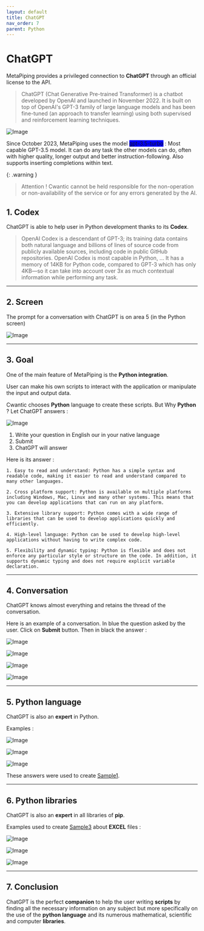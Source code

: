 ```yaml
---
layout: default
title: ChatGPT
nav_order: 7
parent: Python
---
```


# ChatGPT

MetaPiping provides a privileged connection to **ChatGPT** through an official license to the API.

>ChatGPT (Chat Generative Pre-trained Transformer) is a chatbot developed by OpenAI and launched in November 2022. It is built on top of OpenAI's GPT-3 family of large language models and has been fine-tuned (an approach to transfer learning) using both supervised and reinforcement learning techniques.

![Image](../Images/OpenAI.jpg)

Since October 2023, MetaPiping uses the model <span style="background-color:blue" >gpt-3.5-turbo</span> : Most capable GPT-3.5 model. It can do any task the other models can do, often with higher quality, longer output and better instruction-following. Also supports inserting completions within text.

{: .warning }
> Attention ! Cwantic cannot be held responsible for the non-operation or non-availability of the service or for any errors generated by the AI.


## 1. Codex

ChatGPT is able to help user in Python development thanks to its **Codex**.

>OpenAI Codex is a descendant of GPT-3; its training data contains both natural language and billions of lines of source code from publicly available sources, including code in public GitHub repositories. OpenAI Codex is most capable in Python, ... It has a memory of 14KB for Python code, compared to GPT-3 which has only 4KB—so it can take into account over 3x as much contextual information while performing any task.

---

## 2. Screen

The prompt for a conversation with ChatGPT is on area 5 (in the Python screen)

![Image](../Images/PythonScreen.jpg)

---
## 3. Goal

One of the main feature of MetaPiping is the **Python integration**.

User can make his own scripts to interact with the application or manipulate the input and output data.

Cwantic chooses **Python** language to create these scripts. But Why **Python** ? Let ChatGPT answers :

![Image](../Images/chatGPT1.jpg)

1. Write your question in English our in your native language
2. Submit
3. ChatGPT will answer

Here is its answer :

```
1. Easy to read and understand: Python has a simple syntax and readable code, making it easier to read and understand compared to many other languages.

2. Cross platform support: Python is available on multiple platforms including Windows, Mac, Linux and many other systems. This means that you can develop applications that can run on any platform.

3. Extensive library support: Python comes with a wide range of libraries that can be used to develop applications quickly and efficiently.

4. High-level language: Python can be used to develop high-level applications without having to write complex code.

5. Flexibility and dynamic typing: Python is flexible and does not enforce any particular style or structure on the code. In addition, it supports dynamic typing and does not require explicit variable declaration.
```
---
## 4. Conversation

ChatGPT knows almost everything and retains the thread of the conversation.

Here is an example of a conversation. In blue the question asked by the user. Click on **Submit** button. Then in black the answer :

![Image](../Images/chatGPT2.jpg)

![Image](../Images/chatGPT3.jpg)

![Image](../Images/chatGPT4.jpg)

![Image](../Images/chatGPT12.jpg)

---
## 5. Python language

ChatGPT is also an **expert** in Python.

Examples :

![Image](../Images/chatGPT6.jpg)

![Image](../Images/chatGPT7.jpg)

![Image](../Images/chatGPT8.jpg)

These answers were used to create [Sample1](https://documentation.metapiping.com/Python/Samples/datetimefile.html).

---
## 6. Python libraries

ChatGPT is also an **expert** in all libraries of **pip**.

Examples used to create [Sample3](https://documentation.metapiping.com/Python/Samples/converter.html) about **EXCEL** files :

![Image](../Images/chatGPT9.jpg)

![Image](../Images/chatGPT10.jpg)

![Image](../Images/chatGPT11.jpg)

---
## 7. Conclusion

ChatGPT is the perfect **companion** to help the user writing **scripts** by finding all the necessary information on any subject but more specifically on the use of the **python language** and its numerous mathematical, scientific and computer **libraries**.